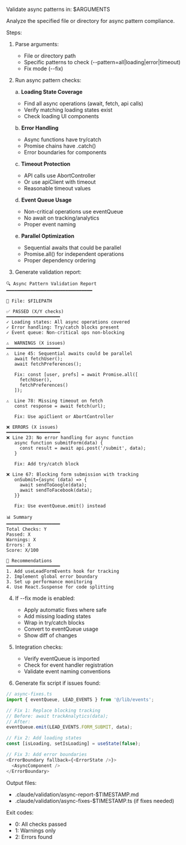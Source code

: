 Validate async patterns in: $ARGUMENTS

Analyze the specified file or directory for async pattern compliance.

Steps:

1. Parse arguments:
   - File or directory path
   - Specific patterns to check (--pattern=all|loading|error|timeout)
   - Fix mode (--fix)

2. Run async pattern checks:

   a. **Loading State Coverage**
      - Find all async operations (await, fetch, api calls)
      - Verify matching loading states exist
      - Check loading UI components

   b. **Error Handling**
      - Async functions have try/catch
      - Promise chains have .catch()
      - Error boundaries for components

   c. **Timeout Protection**
      - API calls use AbortController
      - Or use apiClient with timeout
      - Reasonable timeout values

   d. **Event Queue Usage**
      - Non-critical operations use eventQueue
      - No await on tracking/analytics
      - Proper event naming

   e. **Parallel Optimization**
      - Sequential awaits that could be parallel
      - Promise.all() for independent operations
      - Proper dependency ordering

3. Generate validation report:

```
🔍 Async Pattern Validation Report
━━━━━━━━━━━━━━━━━━━━━━━━━━━━━━━━

📁 File: $FILEPATH

✅ PASSED (X/Y checks)
━━━━━━━━━━━━━━━━━━━━
✓ Loading states: All async operations covered
✓ Error handling: Try/catch blocks present
✓ Event queue: Non-critical ops non-blocking

⚠️  WARNINGS (X issues)
━━━━━━━━━━━━━━━━━━━━
⚠️  Line 45: Sequential awaits could be parallel
   await fetchUser();
   await fetchPreferences();
   
   Fix: const [user, prefs] = await Promise.all([
     fetchUser(),
     fetchPreferences()
   ]);

⚠️  Line 78: Missing timeout on fetch
   const response = await fetch(url);
   
   Fix: Use apiClient or AbortController

❌ ERRORS (X issues)
━━━━━━━━━━━━━━━━━━━━
❌ Line 23: No error handling for async function
   async function submitForm(data) {
     const result = await api.post('/submit', data);
   }
   
   Fix: Add try/catch block

❌ Line 67: Blocking form submission with tracking
   onSubmit={async (data) => {
     await sendToGoogle(data);
     await sendToFacebook(data);
   }}
   
   Fix: Use eventQueue.emit() instead

📊 Summary
━━━━━━━━━━━━━━━━━━━━
Total Checks: Y
Passed: X
Warnings: X
Errors: X
Score: X/100

📝 Recommendations
━━━━━━━━━━━━━━━━━━━━
1. Add useLeadFormEvents hook for tracking
2. Implement global error boundary
3. Set up performance monitoring
4. Use React.Suspense for code splitting
```

4. If --fix mode is enabled:
   - Apply automatic fixes where safe
   - Add missing loading states
   - Wrap in try/catch blocks
   - Convert to eventQueue usage
   - Show diff of changes

5. Integration checks:
   - Verify eventQueue is imported
   - Check for event handler registration
   - Validate event naming conventions

6. Generate fix script if issues found:

```typescript
// async-fixes.ts
import { eventQueue, LEAD_EVENTS } from '@/lib/events';

// Fix 1: Replace blocking tracking
// Before: await trackAnalytics(data);
// After:
eventQueue.emit(LEAD_EVENTS.FORM_SUBMIT, data);

// Fix 2: Add loading states
const [isLoading, setIsLoading] = useState(false);

// Fix 3: Add error boundaries
<ErrorBoundary fallback={<ErrorState />}>
  <AsyncComponent />
</ErrorBoundary>
```

Output files:
- .claude/validation/async-report-$TIMESTAMP.md
- .claude/validation/async-fixes-$TIMESTAMP.ts (if fixes needed)

Exit codes:
- 0: All checks passed
- 1: Warnings only
- 2: Errors found
